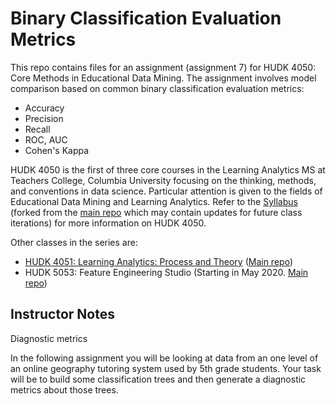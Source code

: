 # Binary Classification Evaluation Metrics

This repo contains files for an assignment (assignment 7) for HUDK 4050: Core Methods in Educational Data Mining. The assignment involves model comparison based on common binary classification evaluation metrics:
* Accuracy
* Precision
* Recall
* ROC, AUC
* Cohen's Kappa

HUDK 4050 is the first of three core courses in the Learning Analytics MS at
Teachers College, Columbia University focusing on the thinking, methods, and
conventions in data science. Particular attention is given to the fields of
Educational Data Mining and Learning Analytics. Refer to the
[Syllabus](https://github.com/timothyLeeXQ/HUDK-4050-Syllabus) (forked from
the [main repo](https://github.com/core-methods-in-edm/syllabus) which may
contain updates for future class iterations) for more information on HUDK 4050.

Other classes in the series are:
* [HUDK 4051: Learning Analytics:
 Process and Theory](https://github.com/timothyLeeXQ/HUDK-4051-Syllabus) ([Main
 repo](https://github.com/la-process-and-theory/syllabus))
* HUDK 5053: Feature Engineering Studio (Starting in May 2020.
 [Main repo](https://github.com/feature-engineering-studio/syllabus))

## Instructor Notes

Diagnostic metrics

In the following assignment you will be looking at data from an one level of an online geography tutoring system used by 5th grade students. Your task will be to build some classification trees and then generate a diagnostic metrics about those trees.

